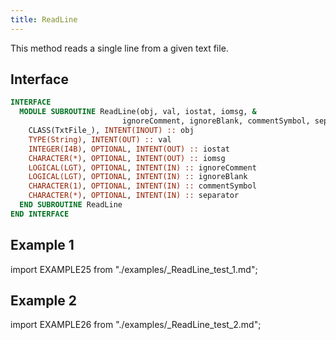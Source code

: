 ```yaml
---
title: ReadLine
---
```


This method reads a single line from a given text file.

## Interface

```fortran
INTERFACE
  MODULE SUBROUTINE ReadLine(obj, val, iostat, iomsg, &
                         ignoreComment, ignoreBlank, commentSymbol, separator)
    CLASS(TxtFile_), INTENT(INOUT) :: obj
    TYPE(String), INTENT(OUT) :: val
    INTEGER(I4B), OPTIONAL, INTENT(OUT) :: iostat
    CHARACTER(*), OPTIONAL, INTENT(OUT) :: iomsg
    LOGICAL(LGT), OPTIONAL, INTENT(IN) :: ignoreComment
    LOGICAL(LGT), OPTIONAL, INTENT(IN) :: ignoreBlank
    CHARACTER(1), OPTIONAL, INTENT(IN) :: commentSymbol
    CHARACTER(*), OPTIONAL, INTENT(IN) :: separator
  END SUBROUTINE ReadLine
END INTERFACE
```

## Example 1

import EXAMPLE25 from "./examples/_ReadLine_test_1.md";

<EXAMPLE25 />

## Example 2

import EXAMPLE26 from "./examples/_ReadLine_test_2.md";

<EXAMPLE26 />


